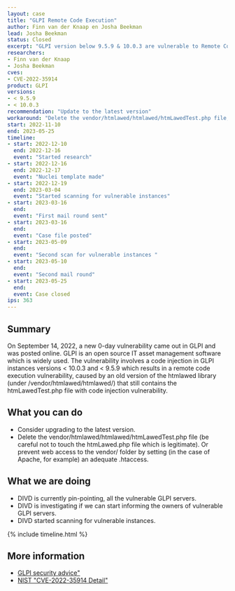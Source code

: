 ```yaml
---
layout: case
title: "GLPI Remote Code Execution"
author: Finn van der Knaap en Josha Beekman
lead: Josha Beekman
status: Closed
excerpt: "GLPI version below 9.5.9 & 10.0.3 are vulnerable to Remote Code Execution"
researchers:
- Finn van der Knaap
- Josha Beekman
cves:
- CVE-2022-35914
product: GLPI
versions: 
- < 9.5.9
- < 10.0.3
recommendation: "Update to the latest version"
workaround: "Delete the vendor/htmlawed/htmlawed/htmLawedTest.php file, (be careful not to touch the htmLawed.php file which is legitimate)."
start: 2022-11-10
end: 2023-05-25
timeline:
- start: 2022-12-10
  end: 2022-12-16
  event: "Started research"
- start: 2022-12-16
  end: 2022-12-17
  event: "Nuclei template made"
- start: 2022-12-19
  end: 2023-03-04
  event: "Started scanning for vulnerable instances"
- start: 2023-03-16
  end: 
  event: "First mail round sent"
- start: 2023-03-16
  end: 
  event: "Case file posted"
- start: 2023-05-09
  end: 
  event: "Second scan for vulnerable instances "
- start: 2023-05-10
  end: 
  event: "Second mail round"
- start: 2023-05-25
  end: 
  event: Case closed
ips: 363
---
```


## Summary

On September 14, 2022, a new 0-day vulnerability came out in GLPI and was posted online. GLPI is an open source IT asset management software which is widely used. The vulnerability involves a code injection in GLPI instances versions < 10.0.3 and < 9.5.9 which results in a remote code execution vulnerability, caused by an old version of the htmlawed library (under /vendor/htmlawed/htmlawed/) that still contains the htmLawedTest.php file with code injection vulnerability.

## What you can do

* Consider upgrading to the latest version.
* Delete the vendor/htmlawed/htmlawed/htmLawedTest.php file (be careful not to touch the htmLawed.php file which is legitimate). Or prevent web access to the vendor/ folder by setting (in the case of Apache, for example) an adequate .htaccess.

## What we are doing

* DIVD is currently pin-pointing, all the vulnerable GLPI servers.
* DIVD is investigating if we can start informing the owners of vulnerable GLPI servers.
* DIVD started scanning for vulnerable instances.

{% include timeline.html %}

## More information

* [GLPI security advice"](https://glpi-project.org/security-update-10-0-3-and-9-5-9/)
* [NIST "CVE-2022-35914 Detail"](https://nvd.nist.gov/vuln/detail/CVE-2022-35914)
